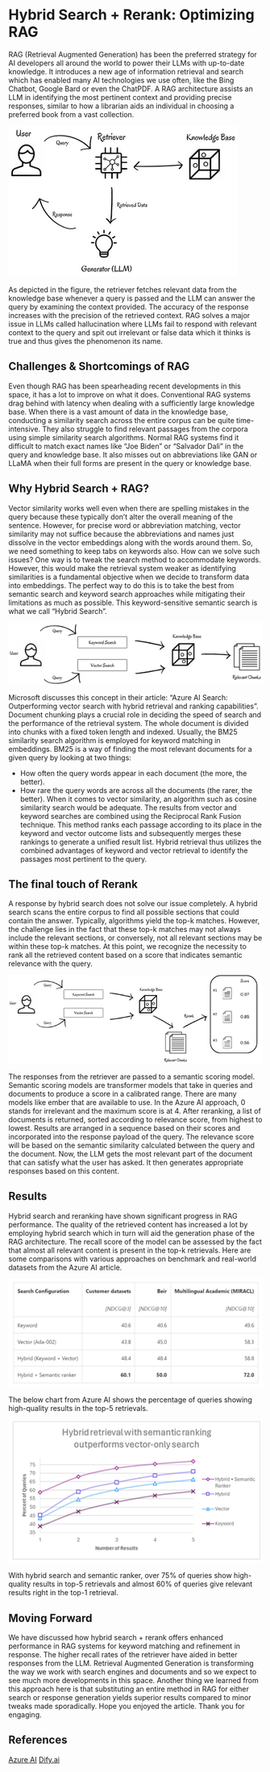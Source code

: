 <!-- SEO: Retrieval-Augmented Generation (RAG) is revolutionizing traditional search engines and AI methodologies for information retrieval. However, standard RAG systems often lack efficiency and precision when dealing with extensive data repositories. Substituting the search approach with a hybrid method and reordering the outcomes using a semantic ranker considerably enhances performance, indicating potential for large-scale implementations.
-->

# Hybrid Search + Rerank: Optimizing RAG

RAG (Retrieval Augmented Generation) has been the preferred strategy for AI developers all around the world to power their LLMs with up-to-date knowledge. It introduces a new age of information retrieval and search which has enabled many AI technologies we use often, like the Bing Chatbot, Google Bard or even the ChatPDF. A RAG architecture assists an LLM in identifying the most pertinent context and providing precise responses, similar to how a librarian aids an individual in choosing a preferred book from a vast collection.

![Conventional RAG Workflow](docs\assets\use_cases\hybrid_search_&_rerank_rag\RAGDiagram.png "Fig 1")

As depicted in the figure, the retriever fetches relevant data from the knowledge base whenever a query is passed and the LLM can answer the query by examining the context provided. The accuracy of the response increases with the precision of the retrieved context. RAG solves a major issue in LLMs called hallucination where LLMs fail to respond with relevant context to the query and spit out irrelevant or false data which it thinks is true and thus gives the phenomenon its name.

## Challenges & Shortcomings of RAG

Even though RAG has been spearheading recent developments in this space, it has a lot to improve on what it does. Conventional RAG systems drag behind with latency when dealing with a sufficiently large knowledge base. When there is a vast amount of data in the knowledge base, conducting a similarity search across the entire corpus can be quite time-intensive. They also struggle to find relevant passages from the corpora using simple similarity search algorithms. 
Normal RAG systems find it difficult to match exact names like “Joe Biden” or “Salvador Dali” in the query and knowledge base. It also misses out on abbreviations like GAN or LLaMA when their full forms are present in the query or knowledge base.  

## Why Hybrid Search + RAG?

Vector similarity works well even when there are spelling mistakes in the query because these typically don’t alter the overall meaning of the sentence. However, for precise word or abbreviation matching, vector similarity may not suffice because the abbreviations and names just dissolve in the vector embeddings along with the words around them. So, we need something to keep tabs on keywords also. 
How can we solve such issues? One way is to tweak the search method to accommodate keywords. However, this would make the retrieval system weaker as identifying similarities is a fundamental objective when we decide to transform data into embeddings. The perfect way to do this is to take the best from semantic search and keyword search approaches while mitigating their limitations as much as possible. This keyword-sensitive semantic search is what we call “Hybrid Search”.

![Hybrid Search in RAG](docs\assets\use_cases\hybrid_search_&_rerank_rag\HybridSearch.png "Fig 2")

Microsoft discusses this concept in their article: “Azure AI Search: Outperforming vector search with hybrid retrieval and ranking capabilities”.  Document chunking plays a crucial role in deciding the speed of search and the performance of the retrieval system. The whole document is divided into chunks with a fixed token length and indexed. Usually, the BM25 similarity search algorithm is employed for keyword matching in embeddings. BM25 is a way of finding the most relevant documents for a given query by looking at two things:
- How often the query words appear in each document (the more, the better).
- How rare the query words are across all the documents (the rarer, the better).
When it comes to vector similarity, an algorithm such as cosine similarity search would be adequate.  The results from vector and keyword searches are combined using the Reciprocal Rank Fusion technique. This method ranks each passage according to its place in the keyword and vector outcome lists and subsequently merges these rankings to generate a unified result list. 
Hybrid retrieval thus utilizes the combined advantages of keyword and vector retrieval to identify the passages most pertinent to the query.

## The final touch of Rerank

A response by hybrid search does not solve our issue completely. A hybrid search scans the entire corpus to find all possible sections that could contain the answer. Typically, algorithms yield the top-k matches. However, the challenge lies in the fact that these top-k matches may not always include the relevant sections, or conversely, not all relevant sections may be within these top-k matches. At this point, we recognize the necessity to rank all the retrieved content based on a score that indicates semantic relevance with the query.

![Hybrid Search + Rerank](docs\assets\use_cases\hybrid_search_&_rerank_rag\Rerank.png "Fig 3")

The responses from the retriever are passed to a semantic scoring model. Semantic scoring models are transformer models that take in queries and documents to produce a score in a calibrated range. There are many models like ember that are available to use. In the Azure AI approach, 0 stands for irrelevant and the maximum score is at 4. After reranking, a list of documents is returned, sorted according to relevance score, from highest to lowest.  Results are arranged in a sequence based on their scores and incorporated into the response payload of the query. The relevance score will be based on the semantic similarity calculated between the query and the document.
Now, the LLM gets the most relevant part of the document that can satisfy what the user has asked. It then generates appropriate responses based on this content.

## Results

Hybrid search and reranking have shown significant progress in RAG performance. The quality of the retrieved content has increased a lot by employing hybrid search which in turn will aid the generation phase of the RAG architecture. The recall score of the model can be assessed by the fact that almost all relevant content is present in the top-k retrievals. 
Here are some comparisons with various approaches on benchmark and real-world datasets from the Azure AI article.

![Comparison of Retrieval Modes](docs\assets\use_cases\hybrid_search_&_rerank_rag\RetrievalComparison.png "Fig 4")


The below chart from Azure AI shows the percentage of queries showing high-quality results in the top-5 retrievals.

![Percentage of queries where high-quality chunks are found in the top 1 to 5 results](docs\assets\use_cases\hybrid_search_&_rerank_rag\Performancegraph.png "Fig 5")

With hybrid search and semantic ranker, over 75% of queries show high-quality results in top-5 retrievals and almost 60% of queries give relevant results right in the top-1 retrieval. 

## Moving Forward

We have discussed how hybrid search + rerank offers enhanced performance in RAG systems for keyword matching and refinement in response. The higher recall rates of the retriever have aided in better responses from the LLM. Retrieval Augmented Generation is transforming the way we work with search engines and documents and so we expect to see much more developments in this space. Another thing we learned from this approach here is that substituting an entire method in RAG for either search or response generation yields superior results compared to minor tweaks made sporadically. 
Hope you enjoyed the article. Thank you for engaging.

## References

[Azure AI](https://techcommunity.microsoft.com/t5/ai-azure-ai-services-blog/azure-ai-search-outperforming-vector-search-with-hybrid/ba-p/3929167)
[Dify.ai](https://dify.ai/blog/hybrid-search-rerank-rag-improvement)
